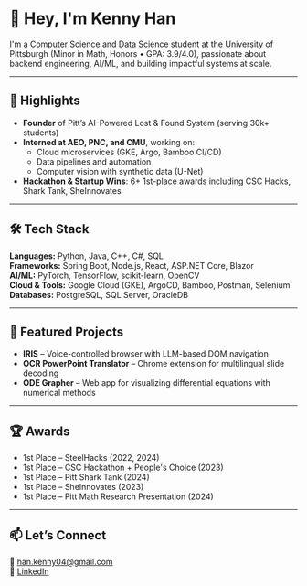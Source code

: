 # 👋 Hey, I'm Kenny Han

I'm a Computer Science and Data Science student at the University of Pittsburgh (Minor in Math, Honors • GPA: 3.9/4.0), passionate about backend engineering, AI/ML, and building impactful systems at scale.

---

## 🚀 Highlights

- **Founder** of Pitt’s AI-Powered Lost & Found System (serving 30k+ students)
- **Interned at AEO, PNC, and CMU**, working on:
  - Cloud microservices (GKE, Argo, Bamboo CI/CD)
  - Data pipelines and automation
  - Computer vision with synthetic data (U-Net)
- **Hackathon & Startup Wins**: 6+ 1st-place awards including CSC Hacks, Shark Tank, SheInnovates

---

## 🛠 Tech Stack

**Languages:** Python, Java, C++, C#, SQL  
**Frameworks:** Spring Boot, Node.js, React, ASP.NET Core, Blazor  
**AI/ML:** PyTorch, TensorFlow, scikit-learn, OpenCV  
**Cloud & Tools:** Google Cloud (GKE), ArgoCD, Bamboo, Postman, Selenium  
**Databases:** PostgreSQL, SQL Server, OracleDB

---

## 🧪 Featured Projects

- **IRIS** – Voice-controlled browser with LLM-based DOM navigation  
- **OCR PowerPoint Translator** – Chrome extension for multilingual slide decoding  
- **ODE Grapher** – Web app for visualizing differential equations with numerical methods

---

## 🏆 Awards

- 1st Place – SteelHacks (2022, 2024)  
- 1st Place – CSC Hackathon + People's Choice (2023)  
- 1st Place – Pitt Shark Tank (2024)  
- 1st Place – SheInnovates (2023)  
- 1st Place – Pitt Math Research Presentation (2024)  

---

## 📫 Let’s Connect

📧 han.kenny04@gmail.com  
🔗 [LinkedIn](https://www.linkedin.com/in/kennyhan)  


<!--
**DW-Han/DW-Han** is a ✨ _special_ ✨ repository because its `README.md` (this file) appears on your GitHub profile.

Here are some ideas to get you started:

- 🔭 I’m currently working on ...
- 🌱 I’m currently learning ...
- 👯 I’m looking to collaborate on ...
- 🤔 I’m looking for help with ...
- 💬 Ask me about ...
- 📫 How to reach me: ...
- 😄 Pronouns: ...
- ⚡ Fun fact: ...
-->
